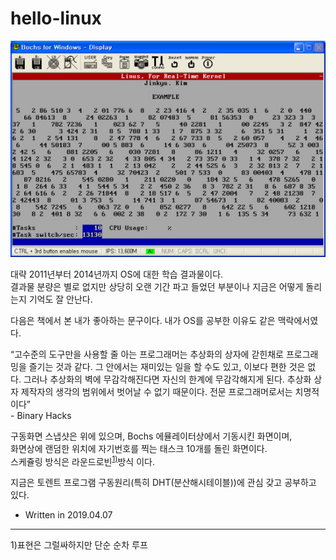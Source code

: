 # hello-linux

![스냅샷](https://github.com/RedPeanut/hello-linux/blob/master/output/snapshot.jpg?raw=true)

대략 2011년부터 2014년까지 OS에 대한 학습 결과물이다.<br/>
결과물 분량은 별로 없지만 상당히 오랜 기간 파고 들었던 부분이나 지금은 어떻게 돌리는지 기억도 잘 안난다.

다음은 책에서 본 내가 좋아하는 문구이다. 내가 OS를 공부한 이유도 같은 맥락에서였다.
<p>
“고수준의 도구만을 사용할 줄 아는 프로그래머는 추상화의 상자에 갇힌채로 프로그래밍을 즐기는 것과 같다. 그 안에서는 재미있는 일을 할 수도 있고, 이보다 편한 것은 없다. 그러나 추상화의 벽에 무감각해진다면 자신의 한계에 무감각해지게 된다. 추상화 상자 제작자의 생각의 범위에서 벗어날 수 없기 때문이다. 전문 프로그래머로서는 치명적이다”<br/>
- Binary Hacks
</p>

구동화면 스냅샷은 위에 있으며, Bochs 에뮬레이터상에서 기동시킨 화면이며,<br/>
화면상에 랜덤한 위치에 자기번호를 찍는 태스크 10개를 돌린 화면이다.<br/>
스케쥴링 방식은 라운드로빈<sup><a href="#one">1)</a></sup>방식 이다. 

지금은 토렌트 프로그램 구동원리(특히 DHT(분산해시테이블))에 관심 갖고 공부하고 있다.

- Written in 2019.04.07

<hr/>
<span id="one">1)</span>표현은 그럴싸하지만 단순 순차 루프
